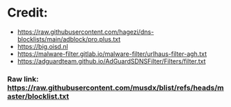 # Credit: 
- https://raw.githubusercontent.com/hagezi/dns-blocklists/main/adblock/pro.plus.txt
- https://big.oisd.nl
- https://malware-filter.gitlab.io/malware-filter/urlhaus-filter-agh.txt
- https://adguardteam.github.io/AdGuardSDNSFilter/Filters/filter.txt

### Raw link: https://raw.githubusercontent.com/musdx/blist/refs/heads/master/blocklist.txt
